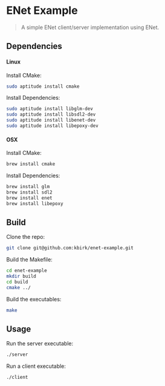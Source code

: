 # ENet Example

> A simple ENet client/server implementation using ENet.

## Dependencies

#### Linux

Install CMake:

```bash
sudo aptitude install cmake
```

Install Dependencies:

```bash
sudo aptitude install libglm-dev
sudo aptitude install libsdl2-dev
sudo aptitude install libenet-dev
sudo aptitude install libepoxy-dev
```

#### OSX

Install CMake:

```bash
brew install cmake
```

Install Dependencies:

```bash
brew install glm
brew install sdl2
brew install enet
brew install libepoxy
```

## Build

Clone the repo:

```bash
git clone git@github.com:kbirk/enet-example.git
```

Build the Makefile:

```bash
cd enet-example
mkdir build
cd build
cmake ../
```

Build the executables:

```bash
make
```

## Usage

Run the server executable:

```bash
./server
```

Run a client executable:

```bash
./client
```
